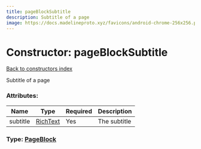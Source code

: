 ```yaml
---
title: pageBlockSubtitle
description: Subtitle of a page
image: https://docs.madelineproto.xyz/favicons/android-chrome-256x256.png
---
```

# Constructor: pageBlockSubtitle  
[Back to constructors index](index.md)



Subtitle of a page

### Attributes:

| Name     |    Type       | Required | Description |
|----------|---------------|----------|-------------|
|subtitle|[RichText](../types/RichText.md) | Yes|The subtitle|



### Type: [PageBlock](../types/PageBlock.md)


